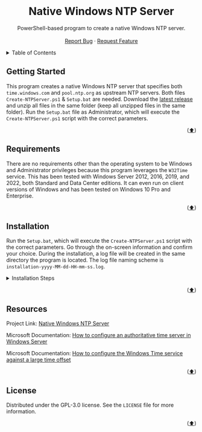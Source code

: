 <!---
This README.md file is based on https://github.com/othneildrew/Best-README-Template

Copyright (c) 2021 Othneil Drew

Permission is hereby granted, free of charge, to any person obtaining a copy
of this software and associated documentation files (the "Software"), to deal
in the Software without restriction, including without limitation the rights
to use, copy, modify, merge, publish, distribute, sublicense, and/or sell
copies of the Software, and to permit persons to whom the Software is
furnished to do so, subject to the following conditions:

The above copyright notice and this permission notice shall be included in all
copies or substantial portions of the Software.
-->

<a name="readme-top"></a>



<br />
<div align="center">
  <h1 align="center">Native Windows NTP Server</h3>

  <p align="center">
    PowerShell-based program to create a native Windows NTP server.
    <br />
    <br />
    <a href="https://github.com/aous-al-salek/Native-Windows-NTP-Server/issues">Report Bug</a>
    ·
    <a href="https://github.com/aous-al-salek/Native-Windows-NTP-Server/issues">Request Feature</a>
  </p>
</div>



<details>
  <summary>Table of Contents</summary>
  <ol>
    <li><a href="#getting-started">Getting Started</a></li>
    <li><a href="#requirements">Requirements</a></li>
    <li><a href="#installation">Installation</a></li>
    <li><a href="#resources">Resources</a></li>
    <li><a href="#license">License</a></li>
  </ol>
</details>



## Getting Started

This program creates a native Windows NTP server that specifies both `time.windows.com` and `pool.ntp.org` as upstream NTP servers. Both files `Create-NTPServer.ps1` & `Setup.bat` are needed. Download the [latest release](https://github.com/aous-al-salek/Native-Windows-NTP-Server/releases/latest) and unzip all files in the same folder (keep all unzipped files in the same folder). Run the `Setup.bat` file as Administrator, which will execute the `Create-NTPServer.ps1` script with the correct parameters.

<p align="right">(<a href="#readme-top">⬆️</a>)</p>



## Requirements

There are no requirements other than the operating system to be Windows and Administrator privileges because this program leverages the `W32Time` service. This has been tested with Windows Server 2012, 2016, 2019, and 2022, both Standard and Data Center editions. It can even run on client versions of Windows and has been tested on Windows 10 Pro and Enterprise.

<p align="right">(<a href="#readme-top">⬆️</a>)</p>



## Installation

Run the `Setup.bat`, which will execute the `Create-NTPServer.ps1` script with the correct parameters. Go through the on-screen information and confirm your choice. During the installation, a log file will be created in the same directory the program is located. The log file naming scheme is `installation-yyyy-MM-dd-HH-mm-ss.log`.

<details>
  <summary>Installation Steps</summary>
  <ul>
    <p align="center"><img src="https://github.com/aous-al-salek/Native-Windows-NTP-Server/blob/main/images/1.PNG"/></p>
    <p align="center"><img src="https://github.com/aous-al-salek/Native-Windows-NTP-Server/blob/main/images/2.PNG"/></p>
    <p align="center"><img src="https://github.com/aous-al-salek/Native-Windows-NTP-Server/blob/main/images/3.PNG"/></p>
    <p align="center"><img src="https://github.com/aous-al-salek/Native-Windows-NTP-Server/blob/main/images/4.PNG"/></p>
    <p align="center"><img src="https://github.com/aous-al-salek/Native-Windows-NTP-Server/blob/main/images/5.PNG"/></p>
    <p align="center"><img src="https://github.com/aous-al-salek/Native-Windows-NTP-Server/blob/main/images/6.PNG"/></p>
    <p align="center"><img src="https://github.com/aous-al-salek/Native-Windows-NTP-Server/blob/main/images/7.PNG"/></p>
    <p align="center"><img src="https://github.com/aous-al-salek/Native-Windows-NTP-Server/blob/main/images/8.PNG"/></p>
    <p align="center"><img src="https://github.com/aous-al-salek/Native-Windows-NTP-Server/blob/main/images/9.PNG"/></p>
  </ul>
</details>

<p align="right">(<a href="#readme-top">⬆️</a>)</p>



## Resources

Project Link: [Native Windows NTP Server](https://github.com/aous-al-salek/Native-Windows-NTP-Server)

Microsoft Documentation: [How to configure an authoritative time server in Windows Server](https://learn.microsoft.com/en-us/troubleshoot/windows-server/identity/configure-authoritative-time-server)

Microsoft Documentation: [How to configure the Windows Time service against a large time offset](https://docs.microsoft.com/en-us/troubleshoot/windows-server/identity/configure-w32ime-against-huge-time-offset)

<p align="right">(<a href="#readme-top">⬆️</a>)</p>



## License

Distributed under the GPL-3.0 license. See the `LICENSE` file for more information.

<p align="right">(<a href="#readme-top">⬆️</a>)</p>
